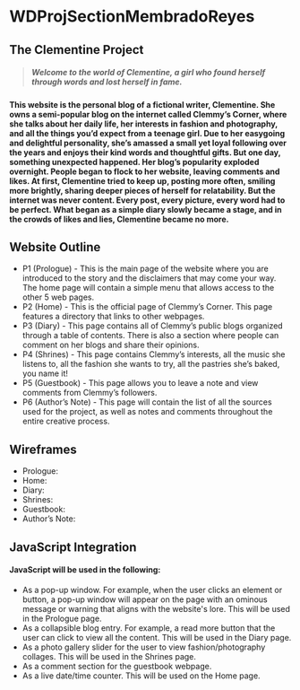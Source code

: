 # WDProjSectionMembradoReyes
## The Clementine Project
>##### <em> Welcome to the world of Clementine, a girl who found herself through words and lost herself in fame. </em>

#### This website is the personal blog of a fictional writer, Clementine. She owns a semi-popular blog on the internet called Clemmy’s Corner, where she talks about her daily life, her interests in fashion and photography, and all the things you’d expect from a teenage girl. Due to her easygoing and delightful personality, she’s amassed a small yet loyal following over the years and enjoys their kind words and thoughtful gifts. But one day, something unexpected happened. Her blog’s popularity exploded overnight. People began to flock to her website, leaving comments and likes. At first, Clementine tried to keep up, posting more often, smiling more brightly, sharing deeper pieces of herself for relatability. But the internet was never content. Every post, every picture, every word had to be perfect. What began as a simple diary slowly became a stage, and in the crowds of likes and lies, Clementine became no more.

## Website Outline
<ul>
<li>P1 (Prologue) - This is the main page of the website where you are introduced to the story and the disclaimers that may come your way. The home page will contain a simple menu that allows access to the other 5 web pages.</li>
<li>P2 (Home)  - This is the official page of Clemmy’s Corner. This page features a directory that links to other webpages.</li>
<li>P3 (Diary) - This page contains all of Clemmy’s public blogs organized through a table of contents. There is also a section where people can comment on her blogs and share their opinions.</li>
<li>P4 (Shrines) - This page contains Clemmy’s interests, all the music she listens to, all the fashion she wants to try, all the pastries she’s baked, you name it!</li>
<li>P5 (Guestbook) - This page allows you to leave a note and view comments from Clemmy’s followers. </li>
<li>P6 (Author’s Note) - This page will contain the list of all the sources used for the project, as well as notes and comments throughout the entire creative process. </li>
</ul>

## Wireframes
<ul>
<li>Prologue:</li>
<li>Home:</li>
<li>Diary:</li>
<li>Shrines:</li>
<li>Guestbook:</li>
<li>Author’s Note:</li>
</ul>

## JavaScript Integration
#### JavaScript will be used in the following:
<ul>
<li>As a pop-up window. For example, when the user clicks an element or button, a pop-up window will appear on the page with an ominous message or warning that aligns with the website's lore. This will be used in the Prologue page.</li>
<li>As a collapsible blog entry. For example, a read more button that the user can click to view all the content. This will be used in the Diary page.</li>
<li>As a photo gallery slider for the user to view fashion/photography collages. This will be used in the Shrines page.</li>
<li>As a comment section for the guestbook webpage.</li>
<li>As a live date/time counter. This will be used on the Home page.</li>
</ul>





